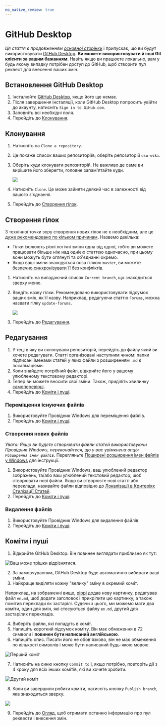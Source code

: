 ```yaml
---
no_native_review: true
---
```


# GitHub Desktop

*Ця стаття є продовженням [основної сторінки](/wiki/osu!_wiki/Contribution_guide)* і припускає, що ви будут використовувати [GitHub Desktop](https://desktop.github.com). **Ви можете використовувати й інші Git клієнти за вашим бажанням**. Навіть якщо ви працюєте локально, вам у будь якому випадку потрібен доступ до GitHub, щоб створити пул реквест для внесення ваших змін.

## Встановлення GitHub Desktop

1. Інсталюйте [GitHub Desktop](https://desktop.github.com), якщо його ще немає.
2. Після завершення інсталяції, коли GitHub Desktop попросить увійти до акаунту, натисніть `Sign in to GiHub.com`.
3. Заповніть всі необхідні поля.
4. Перейдіть до [Клонування](#клонування).

## Клонування

1. Натисніть на `Clone a repository`.

2. Це покаже список ваших репозиторіїв; оберіть репозиторій `osu-wiki`.

3. Оберіть куди клонувати репозиторій. Не важливо де саме ви вирішите його зберегти, головне запам'ятайте куди.

   ![](img/github-desktop-select-repo.jpg)

4. Натисніть `Clone`. Це може зайняти деякий час в залежності від вашого з'єднання.

5. Перейдіть до [Створення гілок](#створення-гілок).

## Створення гілок

З технічної точки зору створення нових гілок не є необхідним, але це [дуже рекомендовано по кільком причинам](https://www.atlassian.com/git/tutorials/comparing-workflows/forking-workflow). Назвемо декілька:

- Гілки ізолюють різні логічні зміни одна від одної, тобто ви можете працювати більше ніж над однією статтею одночасно, при цьому вони можуть бути оглянуті та об'єднанні окремо.
- Якщо ваші зміни знаходяться поза гілкою `master`, ви можете [безпечно синхронізувати її](/wiki/osu!_wiki/Contribution_guide/Best_practices#синхронізація-форку) без конфліктів.

1. Натисніть на випадаючий список `Current branch`, що знаходиться зверху меню. 

2. Введіть назву гілки. Рекомендовано використовувати підсумок ваших змін, як її назву. Наприклад, редагуючи статтю `Forums`, можна назвати гілку `update-forums`.

   ![](img/github-desktop-branch.jpg)

3. Перейдіть до [Редагування](#редагування).

## Редагування

1. У теці в яку ви склонували репозиторій, перейдіть до файлу який ви хочете редагувати. Статті організовані наступним чином: папки підписані іменами статей у яких файли з розширенням `.md` є локалізаціями.
2. Коли знайдете потрібний файл, відкрийте його у вашому улюбленому текстовому редакторі.
3. Тепер ви можете вносити свої зміни. Також, приділіть хвилинку [самоперевірці](/wiki/osu!_wiki/Contribution_guide#самоперевірка).
4. Перейдіть до [Коміти і пуші](#коміти-і-пуші).

### Переміщення існуючих файлів

1. Використовуйте Провідник Windows для переміщення файлів.
2. Перейдіть до [Коміти і пуші](#коміти-і-пуші).

### Створення нових файлів

*Увага: Якщо ви будете створювати файли статей використовуючи Провідник Windows, переконайтеся, що у вас увімкнена опція `Розширення імен файлів`.* Перегляньте [Поширені розширення імен файлів у Windows](https://support.microsoft.com/uk-ua/windows/%D0%BF%D0%BE%D1%88%D0%B8%D1%80%D0%B5%D0%BD%D1%96-%D1%80%D0%BE%D0%B7%D1%88%D0%B8%D1%80%D0%B5%D0%BD%D0%BD%D1%8F-%D1%96%D0%BC%D0%B5%D0%BD-%D1%84%D0%B0%D0%B9%D0%BB%D1%96%D0%B2-%D1%83-windows-da4a4430-8e76-89c5-59f7-1cdbbc75cb01) для інструкції.

1. Використовуйте Провідник Windows, ваш улюблений редактор зображень, та/або ваш улюблений текстовий редактор, щоб створювати нові файли. Якщо ви створюєте нові статті або переклади, називайте файли відповідно до [Локалізації в Критеріях Стилізації Статей](/wiki/Article_styling_criteria/Formatting#локалізації).
2. Перейдіть до [Коміти і пуші](#коміти-і-пуші).

### Видалення файлів

1. Використовуйте Провідник Windows для видалення файлів.
2. Перейдіть до [Коміти і пуші](#коміти-і-пуші).

## Коміти і пуші

1. Відкрийте GitHub Desktop. Він повинен виглядати приблизно як тут:

  ![](img/github-desktop-changes.jpg "Ваш може трішки відрізнятися.")

2. За замовчуванням, GitHub Desktop буде автоматично вибирати ваші зміни.
3. Найкраще виділяти кожну "велику" зміну в окремий коміт.

Наприклад, на зображенні вище, [pippi](/wiki/Mascots#pippi) додав нову картинку, редагував файл `en.md`, щоб додати заголовок і прикріпити цю картинку, а також помітив переклади як застарілі. Судячи з цього, ми можемо мати два коміти, один для змін, які стосуються файлу `en.md`, другий для застарілих перекладів.

4. Виберіть файли, які попадуть в коміт.
5. Напишіть короткий підсумок коміту. Він має обмеження в 72 символи і **повинен бути написаний англійською**.
6. Напишіть опис. Писати його не обов'язково, він не має обмеження по кількості символів і може бути написаний будь-якою мовою.

  ![](img/github-desktop-first-commit.jpg "Перший коміт")

7. Натисніть на синю кнопку `Commit to` і, якщо потрібно, повторіть дії з 4 кроку для всіх інших комітів, які ви хочете зробити.

  ![](img/github-desktop-second-commit.jpg "Другий коміт")

8. Коли ви завершили робити коміти, натисніть кнопку `Publish branch`, яка знаходиться зверху.

  ![](img/github-desktop-push.jpg)

9. Перейдіть до [Огляд](/wiki/osu!_wiki/Contribution_guide#огляд), щоб отримати останню інформацію про пул реквести і внесення змін.
